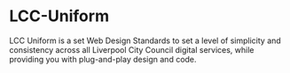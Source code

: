 # LCC-Uniform
LCC Uniform is a set Web Design Standards to set a level of simplicity and consistency across all Liverpool City Council digital services, while providing you with plug-and-play design and code.
